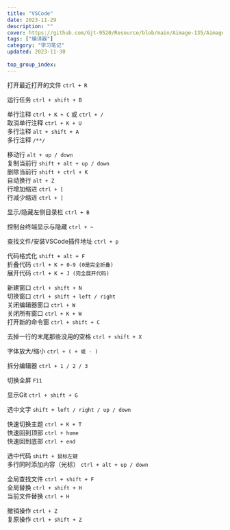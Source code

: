 ```yaml
---
title: "VSCode"
date: 2023-11-29
description: ""
cover: https://github.com/Gjt-9520/Resource/blob/main/Aimage-135/Aimage102.jpg?raw=true
tags: ["编译器"]
category: "学习笔记"
updated: 2023-11-30
 
top_group_index: 
---
```


打开最近打开的文件 `ctrl + R`   

运行任务 `ctrl + shift + B`

单行注释 `ctrl + K + C` 或 `ctrl + /`   
取消单行注释 `ctrl + K + U`     
多行注释 `alt + shift + A`   
多行注释 `/**/`   

移动行 `alt + up / down`    
复制当前行 `shift + alt + up / down`  
删除当前行 `shift + ctrl + K`   
自动换行 `alt + Z`  
行增加缩进 `ctrl + [`   
行减少缩进 `ctrl + ]`   

显示/隐藏左侧目录栏 `ctrl + B`  

控制台终端显示与隐藏 `ctrl + ~`  

查找文件/安装VSCode插件地址 `ctrl + p`  

代码格式化 `shift + alt + F`  
折叠代码 `ctrl + K + 0-9 (0是完全折叠)`   
展开代码 `ctrl + K + J (完全展开代码)`  

新建窗口 `ctrl + shift + N`  
切换窗口 `ctrl + shift + left / right`  
关闭编辑器窗口 `ctrl + W`   
关闭所有窗口 `ctrl + K + W`   
打开新的命令窗 `ctrl + shift + C`  

去掉一行的末尾那些没用的空格 `ctrl + shift + X`  

字体放大/缩小 `ctrl + ( + 或 - )`  

拆分编辑器 `ctrl + 1 / 2 / 3`

切换全屏 `F11`

显示Git `ctrl + shift + G`

选中文字 `shift + left / right / up / down`

快速切换主题 `ctrl + K + T`  
快速回到顶部 `ctrl + home`   
快速回到底部 `ctrl + end`   

选中代码 `shift + 鼠标左键`  
多行同时添加内容（光标） `ctrl + alt + up / down`  

全局查找文件 `ctrl + shift + F`  
全局替换 `ctrl + shift + H`    
当前文件替换 `ctrl + H`  

撤销操作 `ctrl + Z`   
复原操作 `ctrl + shift + Z`   